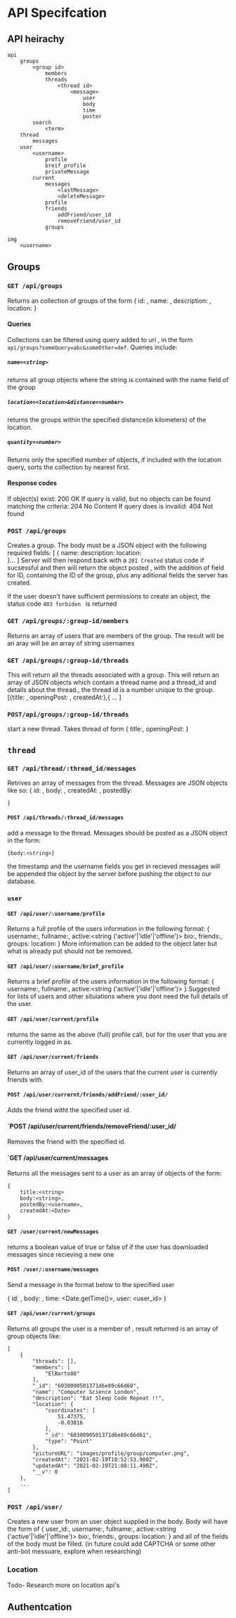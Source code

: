 # API Specifcation

## API heirachy 
	
	api
		groups
			<group id>
				members
				threads
					<thread id>
						<message>
							user
							body
							time 
							poster
			search
				<term>
		thread
			messages
		user
			<username>
				profile
				breif_profile
				privateMessage
			current
				messages
					<lastMessage>
					<deleteMessage>
				profile
				friends
					addFriend/user_id
					removeFriend/user_id
				groups

	img
		<username>	

## Groups
### `GET /api/groups`
Returns an collection of groups of the form
	{
		id: <number>,
		name: <string>,
		description: <string>,
		location: <location>
	}
#### Queries
Collections  can be filtered using query added to uri , in the form `api/groups?someQuery=abc&someOther=def`.
Queries include:
##### `name=<string>`
returns all group objects where the string is contained with the name field of the group
##### `location=<location>&distance=<number>`
returns the groups within the specified distance(in kilometers) of the location.  
##### `quantity=<number>`
Returns only the specified number of objects, if included with the location query, sorts the collection by nearest first.

#### Response codes
If object(s) exist:
	200 OK
If query is valid, but no objects can be found matching the criteria:
	204 No Content
If query does is invailid:
	404 Not found
### `POST /api/groups`
Creates a group. The body must be a JSON object with the following required fields:
	[
		{
			name: <string>
			description: <string>
			location: <location>	
		}...
	]
Server will then respond back with a `201 Created` status code if sucsessful and then will return the object posted , with the addition of field for ID, containing the ID of the group, plus any aditional fields the server has created.

If the user doesn't have sufficient permissions to create an object, the status code `403 forbiden ` is returned

### `GET /api/groups/:group-id/members`
Returns an array of users that are members of the group.
The result will be an aray will be an array of string usernames



### `GET /api/groups/:group-id/threads`
This will return all the threads associated with a group. This will return an array of JSON objects which contain a thread name and a thread_id and details about the thread., the thread id is a number unique to the group.
	[{title: <string>, openingPost: <string>, createdAt:<Date>},{ ... ]

### `POST/api/groups/:group-id/threads`
start a new thread. Takes thread of form
{
	title:<string>,
	openingPost:<string>
}

## `thread`

### `GET /api/thread/:thread_id/messages`
Retrives an array of messages from the thread. Messages are JSON objects like so:
	{
		id: <number>,
		body: <string>,
		createdAt: <Date>,
		postedBy:<username> 
		

	}


#### `POST /api/threads/:thread_id/messages`
add a message to the thread.
Messages should be posted as a JSON object in the form:

	{body:<string>}
the timestamp and the username fields you get in recieved messages will be appended the object by the server before pushing the object to our database.

### `user`
#### `GET /api/user/:username/profile`
Returns a full profile of the users information in the following format:
	{
		username:<string>,
		fullname:<string>,
		active:<string ('active'|'idle'|'offline')>
		bio:<string>,
		friends:<array of usernames>,
		groups:<array of group_id>
		location:<location>
	}
More information can be added to the object later but what is already put should not be removed.


#### `GET /api/user/:username/brief_profile`
Returns a brief profile of the users information in the following format:
	{
		username:<string>,
		fullname:<string>,
		active:<string ('active'|'idle'|'offline')>
	}
Suggested for lists of users and other situiations where you dont need the full details of the user.


#### `GET /api/user/current/profile`
returns the same as the above (full) profile call, but for the user that you are currently logged in as.

#### `GET /api/user/current/friends`
Returns an array of user_id of the users that the current user is currently friends with.

#### `POST /api/user/currernt/friends/addFriend/:user_id/`
Adds the friend witht the specified user id. 

#### `POST /api/user/current/friends/removeFriend/:user_id/
Removes the friend with the specified id.

#### `GET /api/user/current/messages
Returns all the messages sent to a user as an array of objects of the form:

	{
		title:<string>
		body:<string>,
		postedBy:<username>,
		createdAt:<Date>
	}

#### `GET /user/current/newMessages`
returns a boolean value of true or false of if the user has downloaded messages since recieving a new one

#### `POST /user/:username/messages`
Send a message in the format below to the specified user

{
		id: <number>,
		body: <string>,
		time: <Date.getTime()>,
		user: <user_id>
}



#### `GET /api/user/current/groups`
Returns all groups the user is a member of , result returned is an array of group objects like:

	[
		{
			"threads": [],
			"members": [
				"ElBarto88"
			],
			"_id": "6030090501371d6e89c66d60",
			"name": "Computer Science London",
			"description": "Eat Sleep Code Repeat !!",
			"location": {
				"coordinates": [
					51.47375,
					-0.03816
				],
				"_id": "6030090501371d6e89c66d61",
				"type": "Point"
			},
			"pictureURL": "images/profile/group/computer.png",
			"createdAt": "2021-02-19T18:52:53.980Z",
			"updatedAt": "2021-02-19T21:08:11.490Z",
			"__v": 0
		},
		...
	]








### `POST /api/user/`
Creates a new user from an user object supplied in the body. Body will have the form of 
	{
		user_id:<ObjectID>,
		username:<string>,
		fullname:<string>,
		active:<string ('active'|'idle'|'offline')>
		bio:<string>,
		friends:<array of usernames>,
		groups:<array of usernames>
		location:<location>
	}
and all of the fields of the body must be filled. (in future could add CAPTCHA or some other anti-bot messuare, explore when researching)



### Location

Todo- Research more on location api's

## Authentcation
